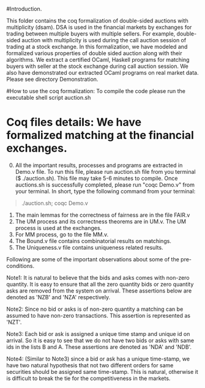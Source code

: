 #Introduction.

This folder contains the coq formalization of double-sided auctions with multiplicity (dsam). 
DSA is used in the financial markets by exchanges for trading between multiple buyers with multiple sellers. 
For example,  double-sided auction with multiplicity is used during the call auction session of trading at a stock exchange. 
In this formalization, we have modeled and formalized various properties of double sided auction along with their algorithms. 
We extract a certified OCaml, Haskell programs for matching buyers with seller at the stock exchange during call auction session.
We also have demonstrated our extracted OCaml programs on real market data. Please see directory Demonstration.

#How to use the coq formalization: To compile the code please run the executable shell script auction.sh

# Coq files details: We have formalized matching at the financial exchanges. 
0. All the important results, processes and programs are extracted in Demo.v file. To run this file, please 
run auction.sh file from you terminal ($ ./auction.sh). This file may take 5-6 minutes to compile. 
Once auctions.sh is successfully completed, please run "coqc Demo.v" from your terminal. In short, 
type the following command from your terminal:

> ./auction.sh;
> coqc Demo.v 

1. The main lemmas for the correctness of fairness are in the file FAIR.v
2. The UM process and its correctness theorems are in UM.v. The UM process is used at the exchanges.
3. For MM process, go to the file MM.v.
4. The Bound.v file contains combinatorial results on matchings. 
5. The Uniqueness.v file contains uniqueness related results.

Following are some of the important observations about some of the pre-conditions.

Note1: It is natural to believe that the bids and asks comes with 
non-zero quantity. It is easy to ensure that all the zero quantity bids
or zero quantity asks are removed from the system on arrival.
These assertions below are denoted as 'NZB' and 'NZA' respectively.

Note2: Since no bid or asks is of non-zero quantity a matching can be
assumed to have non-zero transactions. This assertion is represented as
'NZT'.

Note3: Each bid or ask is assigned a unique time stamp and unique id 
on arrival. So it is easy to see that we do not have two bids or asks with 
same ids in the lists B and A. These assertions are denoted as 'NDA' and 'NDB'.

Note4: (Similar to Note3) since a bid or ask has a unique time-stamp, we have two natural hypothesis that not two different orders for same securities should be 
assigned same time-stamp. This is natural, otherwise it is difficult to break the tie for the competitiveness in the markets.
